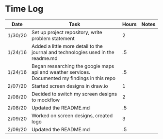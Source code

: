 # Time Log

| Date | Task | Hours | Notes|
|------|------|-------|------|
| 1/30/20| Set up project repository, write problem statement| 2 | |
| 1/24/16 | Added a little more detail to the journal and technologies used in the readme.md   | .5  |   | 
| 1/24/16 | Began researching the google maps api and weather services. Documented my findings in this repo | .5 | |
| 2/07/20 | Started screen designs in draw.io | 1 | |
| 2/08/20 | Decided to switch my screen designs to mockflow | 2 | |
| 2/08/20 | Updated the README.md | .5 | |
| 2/09/20 | Worked on screen designs, created logo | 3 | |
| 2/09/20 | Updated the README.md | .5 | |
